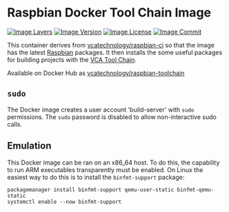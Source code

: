 # Raspbian Docker Tool Chain Image

[![][layers]][microbadger] [![][version]][microbadger] [![][license]][microbadger] [![][commit]][github]

This container derives from [vcatechnology/raspbian-ci][parent] so that the image has the latest
[Raspbian][project] packages. It then installs the some useful packages for building projects with the
[VCA Tool Chain][vca-tool-chain].

Available on Docker Hub as [vcatechnology/raspbian-toolchain][docker-hub]

## `sudo`

The Docker image creates a user account 'build-server' with `sudo` permissions. The `sudo` password
is disabled to allow non-interactive sudo calls.

## Emulation

This Docker image can be ran on an x86_64 host. To do this, the
capability to run ARM executables transparently must be enabled. On Linux the easiest
way to do this is to install the `binfmt-support` package:

```
packagemanager install binfmt-support qemu-user-static binfmt-qemu-static
systemctl enable --now binfmt-support
```

[parent]: https://hub.docker.com/r/vcatechnology/raspbian-ci/ "Parent"
[docker-hub]: https://hub.docker.com/r/vcatechnology/raspbian-toolchain/ "Docker Hub"
[project]: https://www.raspbian.org/ "Project"
[github]: https://github.com/vcatechnology/docker-arch "GitHub"
[microbadger]: http://microbadger.com/images/vcatechnology/raspbian-toolchain "Microbadger"
[layers]: https://images.microbadger.com/badges/image/vcatechnology/raspbian-toolchain.svg "Image Layers"
[version]: https://images.microbadger.com/badges/version/vcatechnology/raspbian-toolchain.svg "Image Version"
[license]: https://images.microbadger.com/badges/license/vcatechnology/raspbian-toolchain.svg "Image License"
[commit]: https://images.microbadger.com/badges/commit/vcatechnology/raspbian-toolchain.svg "Image Commit"
[vca-tool-chain]: https://gitlab.vcatechnology.com/tool-chain/tool-chain "VCA Tool Chain"
